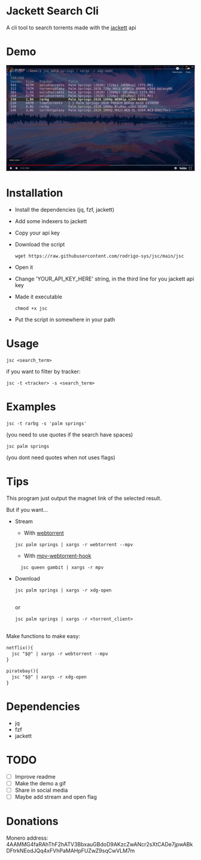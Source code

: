 # Jackett Search Cli
A cli tool to search torrents made with the [jackett](https://github.com/Jackett/Jackett) api

# Demo

[![jsc demo](./demo.png)](https://www.youtube.com/embed/vS_9F329lpQ)

# Installation

- Install the dependencies (jq, fzf, jackett)
- Add some indexers to jackett
- Copy your api key
- Download the script
 
  ```shell
  wget https://raw.githubusercontent.com/rodrigo-sys/jsc/main/jsc
  ```
- Open it
- Change 'YOUR_API_KEY_HERE' string, in the third line for you jackett api key
- Made it executable

  ```shell
  chmod +x jsc
  ```
- Put the script in somewhere in your path 
   
# Usage 
```shell
jsc <search_term>
```
if you want to filter by tracker:

```shell
jsc -t <tracker> -s <search_term>
```

# Examples

```shell
jsc -t rarbg -s 'palm springs'
```

(you need to use quotes if the search have spaces)

```shell
jsc palm springs
```

(you dont need quotes when not uses flags)

# Tips
This program just output the magnet link of the selected result.

But if you want...

- Stream 
  * With [webtorrent](https://github.com/webtorrent/webtorrent-clii)
 
  ```shell
  jsc palm springs | xargs -r webtorrent --mpv
  ```
  
  * With [mpv-webtorrent-hook](https://github.com/mrxdst/webtorrent-mpv-hook)
  
  ```shell
    jsc queen gambit | xargs -r mpv
  ```
 
- Download 
 
  ```shell
  jsc palm springs | xargs -r xdg-open 
 
  ```
  
  or
 
  ```shell
  jsc palm springs | xargs -r <torrent_client>
 
  ```
  
Make functions to make easy:
 
```shell
netflix(){
  jsc "$@" | xargs -r webtorrent --mpv
}
```
```shell
piratebay(){
  jsc "$@" | xargs -r xdg-open 
}
```

# Dependencies
- jq
- fzf
- jackett

# TODO
- [ ] Improve readme
- [ ] Make the demo a gif 
- [ ] Share in social media 
- [ ] Maybe add stream and open flag

# Donations
Monero address: 4AAMMG4faRAhThF2hATV3BbxauGBdoD9AKzcZwANcr2sXtCADe7jpwABkDFtrkNEodJQq4xFVhPaMAHpFUZwZ9sqCwVLM7m


